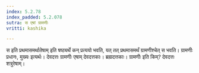 ```yaml
---
index: 5.2.78
index_padded: 5.2.078
sutra: स एषां ग्रामणीः
vritti: kashika

---
```

स इति प्रथमासमर्थातेषाम् इति षष्ठ्यर्थे कन् प्रत्ययो भवति, यत् तत् प्रथमासमर्थं ग्रामणीश्चेत् स भवति। ग्रामणीः प्रधानः, मुख्यः इत्यर्थः। देवदत्तः ग्रामणीः एषाम् देवदत्तकाः। ब्रह्मदत्तकाः। ग्रामणीः इति किम्? देवदत्तः शत्रुरेषाम्।